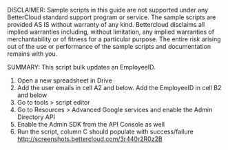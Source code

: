 DISCLAIMER: 
Sample scripts in this guide are not supported under any BetterCloud standard support program or service. 
The sample scripts are provided AS IS without warranty of any kind. 
Bettercloud disclaims all implied warranties including, without limitation, any implied warranties of merchantability or of fitness for a particular purpose. 
The entire risk arising out of the use or performance of the sample scripts and documentation remains with you.

SUMMARY: This script bulk updates an EmployeeID.

1) Open a new spreadsheet in Drive
2) Add the user emails in cell A2 and below. Add the EmployeeID in cell B2 and below
3) Go to tools > script editor
4) Go to Resources > Advanced Google services and enable the Admin Directory API
5) Enable the Admin SDK from the API Console as well
6) Run the script, column C should populate with success/failure http://screenshots.bettercloud.com/3r440r2R0z2B

